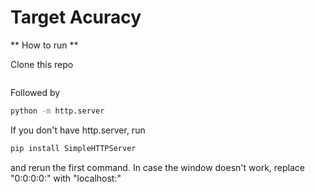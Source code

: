 # Target Acuracy

** How to run **

Clone this repo
```bash

```

Followed by
```bash
python -m http.server
```
If you don't have http.server, run 
```bash
pip install SimpleHTTPServer
```
and rerun the first command.
In case the window doesn't work, replace "0:0:0:0:" with "localhost:"
